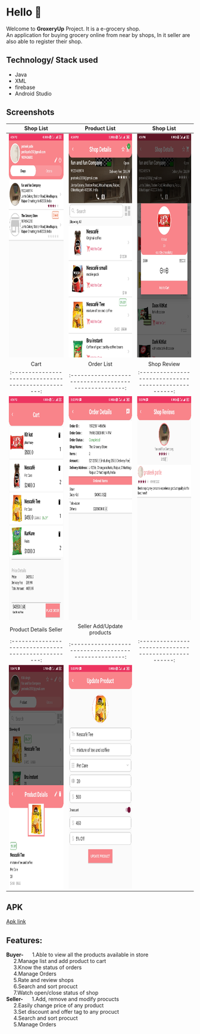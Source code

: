 # Hello :wave:
Welcome to **GroxeryUp** Project. It is a e-grocery shop.<br/>
An application for buying grocery online from near by shops, In it seller are also able to register their shop.<br />
## Technology/ Stack used
- Java 
- XML
- firebase
- Android Studio

## Screenshots
|                        Shop List                     |                        Product List                   |                        Shop List                      |
| :--------------------------------------------------: | :---------------------------------------------------: | :---------------------------------------------------: |
|  <img src="Screenshots/3.slist.jpg" height="600">    |    <img src="Screenshots/4.plist.jpg" height="600">   |   <img src="Screenshots/5.addcart.jpg" height="600">  |
|                         Cart                         |                        Order List                     |                      Shop Review                      |
| :--------------------------------------------------: | :---------------------------------------------------: | :---------------------------------------------------: |
|   <img src="Screenshots/6.cart.jpg" height="600">    |  <img src="Screenshots/8.odetails.jpg" height="600">  |  <img src="Screenshots/10.reviews.jpg" height="600">  |
|                       Product Details Seller         |                Seller Add/Update products             |
| :--------------------------------------------------: | :---------------------------------------------------: | :---------------------------------------------------: |
| <img src="Screenshots/13.pdetails.jpg" height="600"> |  <img src="Screenshots/14.add.jpg" height="600">      |

## APK
[Apk link](Screenshots/groxeryUp.apk)

## Features:
**Buyer-**
&nbsp;&nbsp;&nbsp;&nbsp;&nbsp;1.Able to view all the products available in store<br />
&nbsp;&nbsp;&nbsp;&nbsp;&nbsp;2.Manage list and add product to cart<br />
&nbsp;&nbsp;&nbsp;&nbsp;&nbsp;3.Know the status of orders<br />
&nbsp;&nbsp;&nbsp;&nbsp;&nbsp;4.Manage Orders<br />
&nbsp;&nbsp;&nbsp;&nbsp;&nbsp;5.Rate and review shops<br />
&nbsp;&nbsp;&nbsp;&nbsp;&nbsp;6.Search and sort procuct<br />
&nbsp;&nbsp;&nbsp;&nbsp;&nbsp;7.Watch open/close status of shop<br />
**Seller-**
&nbsp;&nbsp;&nbsp;&nbsp;&nbsp;1.Add, remove and modify procucts<br />
&nbsp;&nbsp;&nbsp;&nbsp;&nbsp;2.Easily change price of any product<br />
&nbsp;&nbsp;&nbsp;&nbsp;&nbsp;3.Set discount and offer tag to any procuct<br />
&nbsp;&nbsp;&nbsp;&nbsp;&nbsp;4.Search and sort procuct<br />
&nbsp;&nbsp;&nbsp;&nbsp;&nbsp;5.Manage Orders<br />
